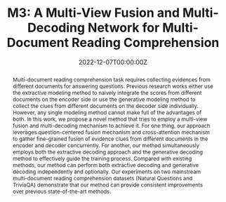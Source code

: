 ---
title: 'M3: A Multi-View Fusion and Multi-Decoding Network for Multi-Document Reading Comprehension'

# Authors
# If you created a profile for a user (e.g. the default `admin` user), write the username (folder name) here
# and it will be replaced with their full name and linked to their profile.
authors:
  - Liang Wen
  - Houfeng Wang
  - Yingwei Luo
  - Xiaolin Wang
# # Author notes (optional)
# author_notes:
#   - 'Equal contribution'
#   - 'Equal contribution'

date: '2022-12-07T00:00:00Z'
doi: ''

# Schedule page publish date (NOT publication's date).
publishDate: '2022-12-07T00:00:00Z'

# Publication type.
# Accepts a single type but formatted as a YAML list (for Hugo requirements).
# Enter a publication type from the CSL standard.
publication_types: ['paper-conference']

# Publication name and optional abbreviated publication name.
publication: In *Empirical Methods in Natural Language Processing*
publication_short: In *EMNLP 22*

abstract: 'Multi-document reading comprehension task requires collecting evidences from different documents for answering questions. Previous research works either use the extractive modeling method to naively integrate the scores from different documents on the encoder side or use the generative modeling method to collect the clues from different documents on the decoder side individually. However, any single modeling method cannot make full of the advantages of both. In this work, we propose a novel method that tries to employ a multi-view fusion and multi-decoding mechanism to achieve it. For one thing, our approach leverages question-centered fusion mechanism and cross-attention mechanism to gather fine-grained fusion of evidence clues from different documents in the encoder and decoder concurrently. For another, our method simultaneously employs both the extractive decoding approach and the generative decoding method to effectively guide the training process. Compared with existing methods, our method can perform both extractive decoding and generative decoding independently and optionally. Our experiments on two mainstream multi-document reading comprehension datasets (Natural Questions and TriviaQA) demonstrate that our method can provide consistent improvements over previous state-of-the-art methods.'

# Summary. An optional shortened abstract.
summary: ''

tags: []

# Display this page in the Featured widget?
featured: true

# Custom links (uncomment lines below)
# links:
# - name: Custom Link
#   url: http://example.org

url_pdf: 'https://aclanthology.org/2022.emnlp-main.94.pdf'
url_code: ''
url_dataset: ''
url_poster: ''
url_project: ''
url_slides: ''
url_source: ''
url_video: ''

# Featured image
# To use, add an image named `featured.jpg/png` to your page's folder.
# image:
#   caption: 'Image credit: [**Unsplash**](https://unsplash.com/photos/pLCdAaMFLTE)'
#   focal_point: ''
#   preview_only: false

# Associated Projects (optional).
#   Associate this publication with one or more of your projects.
#   Simply enter your project's folder or file name without extension.
#   E.g. `internal-project` references `content/project/internal-project/index.md`.
#   Otherwise, set `projects: []`.
# projects:
#   - example

# Slides (optional).
#   Associate this publication with Markdown slides.
#   Simply enter your slide deck's filename without extension.
#   E.g. `slides: "example"` references `content/slides/example/index.md`.
#   Otherwise, set `slides: ""`.
# slides: example
---